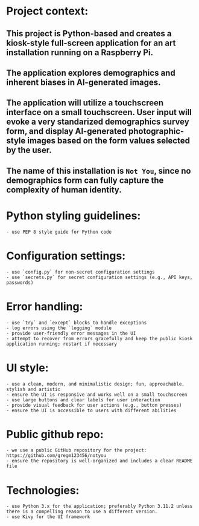 # Project context:

## This project is Python-based and creates a kiosk-style full-screen application for an art installation running on a Raspberry Pi.

## The application explores demographics and inherent biases in AI-generated images.

## The application will utilize a touchscreen interface on a small touchscreen. User input will evoke a very standarized demographics survey form, and display AI-generated photographic-style images based on the form values selected by the user.

## The name of this installation is `Not You`, since no demographics form can fully capture the complexity of human identity.

# Python styling guidelines:

    - use PEP 8 style guide for Python code

# Configuration settings:

    - use `config.py` for non-secret configuration settings
    - use `secrets.py` for secret configuration settings (e.g., API keys, passwords)

# Error handling:

    - use `try` and `except` blocks to handle exceptions
    - log errors using the `logging` module
    - provide user-friendly error messages in the UI
    - attempt to recover from errors gracefully and keep the public kiosk application running; restart if necessary

# UI style:

    - use a clean, modern, and minimalistic design; fun, approachable, stylish and artistic
    - ensure the UI is responsive and works well on a small touchscreen
    - use large buttons and clear labels for user interaction
    - provide visual feedback for user actions (e.g., button presses)
    - ensure the UI is accessible to users with different abilities

# Public github repo:

    - we use a public GitHub repository for the project: https://github.com/gregm123456/notyou
    - ensure the repository is well-organized and includes a clear README file

# Technologies:

    - use Python 3.x for the application; preferably Python 3.11.2 unless there is a compelling reason to use a different version.
    - use Kivy for the UI framework